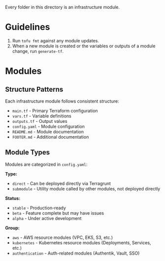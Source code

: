 Every folder in this directory is an infrastructure module.

# Guidelines

1. Run `tofu fmt` against any module updates.
2. When a new module is created or the variables or outputs of a module change,
run `generate-tf`.

# Modules

## Structure Patterns

Each infrastructure module follows consistent structure:

- `main.tf` - Primary Terraform configuration
- `vars.tf` - Variable definitions
- `outputs.tf` - Output values
- `config.yaml` - Module configuration
- `README.md` - Module documentation
- `FOOTER.md` - Additional documentation

## Module Types

Modules are categorized in `config.yaml`:

**Type:**
- `direct` - Can be deployed directly via Terragrunt
- `submodule` - Utility module called by other modules, not deployed directly

**Status:**
- `stable` - Production-ready
- `beta` - Feature complete but may have issues
- `alpha` - Under active development

**Group:**
- `aws` - AWS resource modules (VPC, EKS, S3, etc.)
- `kubernetes` - Kubernetes resource modules (Deployments, Services, etc.)
- `authentication` - Auth-related modules (Authentik, Vault, SSO)
